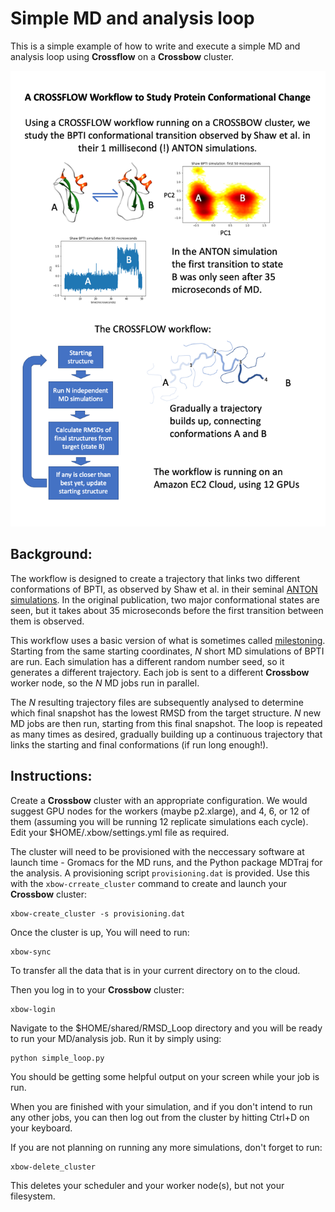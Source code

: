 Simple MD and analysis loop
===========================

This is a simple example of how to write and execute a simple MD and analysis loop using **Crossflow** on a **Crossbow** cluster.

![conformational-change-workflow](conformational-change-workflow.png)

Background:
----------

The workflow is designed to create a trajectory that links two different conformations of BPTI, as observed by Shaw et al. in their seminal [ANTON simulations](https://science.sciencemag.org/content/330/6002/341). In the original publication, two major conformational states are seen, but it takes about 35 microseconds before the first transition between them is observed.

This workflow uses a basic version of what is sometimes called [milestoning](https://pdfs.semanticscholar.org/4929/1ad147b918ee315ce5d1a1d0eb221ae81bdb.pdf).
Starting from the same starting coordinates, *N* short MD simulations of BPTI are run. Each simulation has a different random number seed, so it generates a different trajectory. Each job is sent to a different **Crossbow** worker node, so the *N* MD jobs run in parallel.

The *N* resulting trajectory files are subsequently analysed to determine which final snapshot has the lowest RMSD from the target structure. *N* new MD jobs are then run, starting from this final snapshot. The loop is repeated as many times as desired, gradually building up a continuous trajectory that links the starting and final conformations (if run long enough!).

Instructions:
-------------

Create a **Crossbow** cluster with an appropriate configuration. We would suggest GPU nodes for the workers (maybe p2.xlarge), and 4, 6, or 12 of them (assuming you will be running 12 replicate simulations each cycle). Edit your $HOME/.xbow/settings.yml file as required.

The cluster will need to be provisioned with the neccessary software at launch time - Gromacs for the MD runs, and the Python package MDTraj for the analysis. A provisioning script `provisioning.dat` is provided. Use this with the `xbow-crreate_cluster` command to create and launch your **Crossbow** cluster:

    xbow-create_cluster -s provisioning.dat

Once the cluster is up, You will need to run:

    xbow-sync

To transfer all the data that is in your current directory on to the cloud.

Then you log in to your **Crossbow** cluster:

    xbow-login
    
Navigate to the $HOME/shared/RMSD_Loop directory and you will be ready to run your MD/analysis job. Run it by simply using:

    python simple_loop.py
    
You should be getting some helpful output on your screen while your job is run.

When you are finished with your simulation, and if you don't intend to run any other jobs, you can then log out from the cluster by hitting Ctrl+D on your keyboard.

If you are not planning on running any more simulations, don't forget to run:

    xbow-delete_cluster

This deletes your scheduler and your worker node(s), but not your filesystem.
